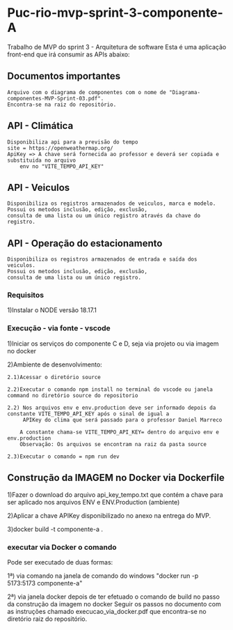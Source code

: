 # Puc-rio-mvp-sprint-3-componente-A
Trabalho de MVP do sprint 3 - Arquitetura de software
Esta é uma aplicação front-end que irá consumir as APIs abaixo:

## Documentos importantes
    Arquivo com o diagrama de componentes com o nome de "Diagrama-componentes-MVP-Sprint-03.pdf".
    Encontra-se na raiz do repositório.


## API - Climática 
    Disponibiliza api para a previsão do tempo 
    site = https://openweathermap.org/
    ApiKey => A chave será fornecida ao professor e deverá ser copiada e substituida no arquivo 
        env no "VITE_TEMPO_API_KEY"
## API - Veiculos
    Disponibiliza os registros armazenados de veiculos, marca e modelo.
    Possui os metodos inclusão, edição, exclusão, 
    consulta de uma lista ou um único registro através da chave do registro.

## API - Operação do estacionamento
    Disponibiliza os registros armazenados de entrada e saída dos veiculos.
    Possui os metodos inclusão, edição, exclusão, 
    consulta de uma lista ou um único registro.

### Requisitos
1)Instalar o NODE versão 18.17.1



### Execução - via fonte - vscode
1)Iniciar os serviços do componente C e D, seja via projeto ou via imagem no docker

2)Ambiente de desenvolvimento:

    2.1)Acessar o diretório source 

    2.2)Executar o comando npm install no terminal do vscode ou janela command no diretório source do repositorio

    2.2) Nos arquivos env e env.production deve ser informado depois da constante VITE_TEMPO_API_KEY após o sinal de igual a 
         APIKey do clima que será passado para o professor Daniel Marreco
        
        A constante chama-se VITE_TEMPO_API_KEY= dentro do arquivo env e env.production
        Observação: Os arquivos se encontram na raiz da pasta source

    2.3)Executar o comando = npm run dev


## Construção da IMAGEM no Docker via Dockerfile
1)Fazer o download do arquivo api_key_tempo.txt que contém a chave para ser aplicado nos arquivos ENV e ENV.Production (ambiente)

2)Aplicar a chave APIKey disponibilizado no anexo na entrega do MVP.

3)docker build -t componente-a .

### executar via Docker o comando 
 Pode ser executado de duas formas:

 1ª) via comando na janela de comando do windows 
    "docker run -p 5173:5173 componente-a" 

 2ª) via janela docker depois de ter efetuado o comando de build no passo da construção da imagem no docker
    Seguir os passos no documento com as instruções chamado execucao_via_docker.pdf que encontra-se no diretório raiz do repositório.
